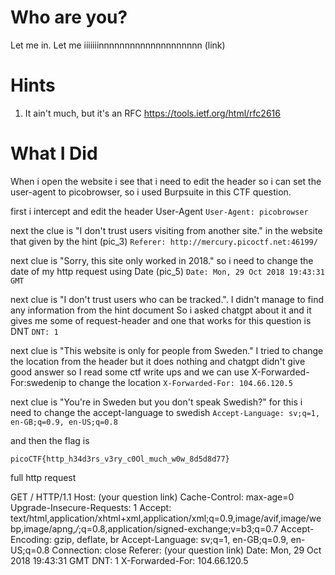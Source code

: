 # Who are you?
Let me in. Let me iiiiiiinnnnnnnnnnnnnnnnnnnn (link)

# Hints
1. It ain't much, but it's an RFC https://tools.ietf.org/html/rfc2616

# What I Did
When i open the website i see that i need to edit the header
so i can set the user-agent to picobrowser, so i used Burpsuite
in this CTF question.

first i intercept and edit the header User-Agent
``` User-Agent: picobrowser ```

next the clue is "I don't trust users visiting from another site."
in the website that given by the hint (pic_3)
``` Referer: http://mercury.picoctf.net:46199/ ```

next clue is "Sorry, this site only worked in 2018."
so i need to change the date of my http request using Date (pic_5)
``` Date: Mon, 29 Oct 2018 19:43:31 GMT ```

next clue is "I don't trust users who can be tracked.".
I didn't manage to find any information from the hint document
So i asked chatgpt about it and it gives me some of request-header
and one that works for this question is DNT
``` DNT: 1 ```

next clue is "This website is only for people from Sweden."
I tried to change the location from the header but it does nothing
and chatgpt didn't give good answer so I read some ctf write ups
and we can use X-Forwarded-For:swedenip to change the location
``` X-Forwarded-For: 104.66.120.5 ```

next clue is "You're in Sweden but you don't speak Swedish?"
for this i need to change the accept-language to swedish
``` Accept-Language: sv;q=1, en-GB;q=0.9, en-US;q=0.8 ```

and then the flag is 

``` picoCTF{http_h34d3rs_v3ry_c0Ol_much_w0w_8d5d8d77} ```


full http request

GET / HTTP/1.1
Host: (your question link)
Cache-Control: max-age=0
Upgrade-Insecure-Requests: 1
Accept: text/html,application/xhtml+xml,application/xml;q=0.9,image/avif,image/webp,image/apng,*/*;q=0.8,application/signed-exchange;v=b3;q=0.7
Accept-Encoding: gzip, deflate, br
Accept-Language: sv;q=1, en-GB;q=0.9, en-US;q=0.8
Connection: close
Referer: (your question link)
Date: Mon, 29 Oct 2018 19:43:31 GMT
DNT: 1
X-Forwarded-For: 104.66.120.5


